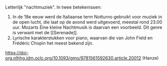 Letterlijk "nachtmuziek".
In twee betekenissen:
1. In de 18e eeuw werd de Italiaanse term Notturno gebruikt voor muziek in de open lucht, die laat op de avond werd uitgevoerd, meestal rond 23.00 uur. Mozarts Eine kleine Nachtmusik is daarvan een voorbeeld. Dit genre is verwant met de [[Serenade]].
2. Lyrische karakterstukken voor piano, waarvan die van John Field en Frédéric Chopin het meest bekend zijn. 

https://doi-org.nlhhg.idm.oclc.org/10.1093/gmo/9781561592630.article.20012 (Hanze)